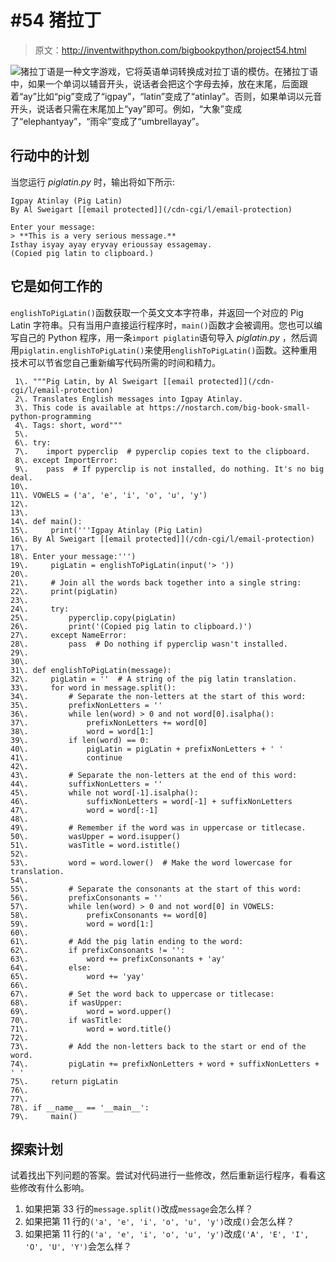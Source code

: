 # #54 猪拉丁

> 原文：<http://inventwithpython.com/bigbookpython/project54.html>

![](../Images/9d995d63aaead72cad01120081eb8f75.png)猪拉丁语是一种文字游戏，它将英语单词转换成对拉丁语的模仿。在猪拉丁语中，如果一个单词以辅音开头，说话者会把这个字母去掉，放在末尾，后面跟着“ay”比如“pig”变成了“igpay”，“latin”变成了“atinlay”。否则，如果单词以元音开头，说话者只需在末尾加上“yay”即可。例如，“大象”变成了“elephantyay”，“雨伞”变成了“umbrellayay”。

## 行动中的计划

当您运行 *piglatin.py* 时，输出将如下所示:

```
Igpay Atinlay (Pig Latin)
By Al Sweigart [[email protected]](/cdn-cgi/l/email-protection)

Enter your message:
> **This is a very serious message.**
Isthay isyay ayay eryvay erioussay essagemay.
(Copied pig latin to clipboard.)
```

## 它是如何工作的

`englishToPigLatin()`函数获取一个英文文本字符串，并返回一个对应的 Pig Latin 字符串。只有当用户直接运行程序时，`main()`函数才会被调用。您也可以编写自己的 Python 程序，用一条`import piglatin`语句导入 *piglatin.py* ，然后调用`piglatin.englishToPigLatin()`来使用`englishToPigLatin()`函数。这种重用技术可以节省您自己重新编写代码所需的时间和精力。

```
 1\. """Pig Latin, by Al Sweigart [[email protected]](/cdn-cgi/l/email-protection)
 2\. Translates English messages into Igpay Atinlay.
 3\. This code is available at https://nostarch.com/big-book-small-python-programming
 4\. Tags: short, word"""
 5\. 
 6\. try:
 7\.    import pyperclip  # pyperclip copies text to the clipboard.
 8\. except ImportError:
 9\.    pass  # If pyperclip is not installed, do nothing. It's no big deal.
10\. 
11\. VOWELS = ('a', 'e', 'i', 'o', 'u', 'y')
12\. 
13\. 
14\. def main():
15\.     print('''Igpay Atinlay (Pig Latin)
16\. By Al Sweigart [[email protected]](/cdn-cgi/l/email-protection)
17\. 
18\. Enter your message:''')
19\.     pigLatin = englishToPigLatin(input('> '))
20\. 
21\.     # Join all the words back together into a single string:
22\.     print(pigLatin)
23\. 
24\.     try:
25\.         pyperclip.copy(pigLatin)
26\.         print('(Copied pig latin to clipboard.)')
27\.     except NameError:
28\.         pass  # Do nothing if pyperclip wasn't installed.
29\. 
30\. 
31\. def englishToPigLatin(message):
32\.     pigLatin = ''  # A string of the pig latin translation.
33\.     for word in message.split():
34\.         # Separate the non-letters at the start of this word:
35\.         prefixNonLetters = ''
36\.         while len(word) > 0 and not word[0].isalpha():
37\.             prefixNonLetters += word[0]
38\.             word = word[1:]
39\.         if len(word) == 0:
40\.             pigLatin = pigLatin + prefixNonLetters + ' '
41\.             continue
42\. 
43\.         # Separate the non-letters at the end of this word:
44\.         suffixNonLetters = ''
45\.         while not word[-1].isalpha():
46\.             suffixNonLetters = word[-1] + suffixNonLetters
47\.             word = word[:-1]
48\. 
49\.         # Remember if the word was in uppercase or titlecase.
50\.         wasUpper = word.isupper()
51\.         wasTitle = word.istitle()
52\. 
53\.         word = word.lower()  # Make the word lowercase for translation.
54\. 
55\.         # Separate the consonants at the start of this word:
56\.         prefixConsonants = ''
57\.         while len(word) > 0 and not word[0] in VOWELS:
58\.             prefixConsonants += word[0]
59\.             word = word[1:]
60\. 
61\.         # Add the pig latin ending to the word:
62\.         if prefixConsonants != '':
63\.             word += prefixConsonants + 'ay'
64\.         else:
65\.             word += 'yay'
66\. 
67\.         # Set the word back to uppercase or titlecase:
68\.         if wasUpper:
69\.             word = word.upper()
70\.         if wasTitle:
71\.             word = word.title()
72\. 
73\.         # Add the non-letters back to the start or end of the word.
74\.         pigLatin += prefixNonLetters + word + suffixNonLetters + ' '
75\.     return pigLatin
76\. 
77\. 
78\. if __name__ == '__main__':
79\.     main() 
```

## 探索计划

试着找出下列问题的答案。尝试对代码进行一些修改，然后重新运行程序，看看这些修改有什么影响。

1.  如果把第 33 行的`message.split()`改成`message`会怎么样？
2.  如果把第 11 行的`('a', 'e', 'i', 'o', 'u', 'y')`改成`()`会怎么样？
3.  如果把第 11 行的`('a', 'e', 'i', 'o', 'u', 'y')`改成`('A', 'E', 'I', 'O', 'U', 'Y')`会怎么样？